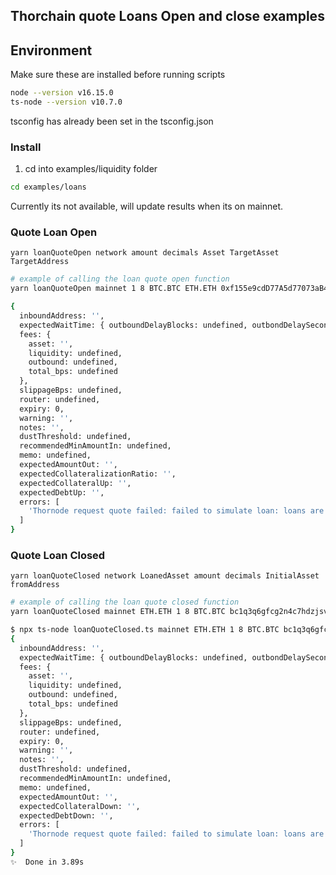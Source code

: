 ## Thorchain quote Loans Open and close examples

## Environment

Make sure these are installed before running scripts

```bash
node --version v16.15.0
ts-node --version v10.7.0
```

tsconfig has already been set in the tsconfig.json

### Install

1. cd into examples/liquidity folder

```bash
cd examples/loans
```

Currently its not available, will update results when its on mainnet.

### Quote Loan Open

`yarn loanQuoteOpen network amount decimals Asset TargetAsset TargetAddress`

```bash
# example of calling the loan quote open function
yarn loanQuoteOpen mainnet 1 8 BTC.BTC ETH.ETH 0xf155e9cdD77A5d77073aB43d17F661507C08E23d

{
  inboundAddress: '',
  expectedWaitTime: { outboundDelayBlocks: undefined, outbondDelaySeconds: undefined },
  fees: {
    asset: '',
    liquidity: undefined,
    outbound: undefined,
    total_bps: undefined
  },
  slippageBps: undefined,
  router: undefined,
  expiry: 0,
  warning: '',
  notes: '',
  dustThreshold: undefined,
  recommendedMinAmountIn: undefined,
  memo: undefined,
  expectedAmountOut: '',
  expectedCollateralizationRatio: '',
  expectedCollateralUp: '',
  expectedDebtUp: '',
  errors: [
    'Thornode request quote failed: failed to simulate loan: loans are currently paused'
  ]
}
```

### Quote Loan Closed

`yarn loanQuoteClosed network LoanedAsset amount decimals InitialAsset fromAddress`

```bash
# example of calling the loan quote closed function
yarn loanQuoteClosed mainnet ETH.ETH 1 8 BTC.BTC bc1q3q6gfcg2n4c7hdzjsvpq5rp9rfv5t59t5myz5v

$ npx ts-node loanQuoteClosed.ts mainnet ETH.ETH 1 8 BTC.BTC bc1q3q6gfcg2n4c7hdzjsvpq5rp9rfv5t59t5myz5v
{
  inboundAddress: '',
  expectedWaitTime: { outboundDelayBlocks: undefined, outbondDelaySeconds: undefined },
  fees: {
    asset: '',
    liquidity: undefined,
    outbound: undefined,
    total_bps: undefined
  },
  slippageBps: undefined,
  router: undefined,
  expiry: 0,
  warning: '',
  notes: '',
  dustThreshold: undefined,
  recommendedMinAmountIn: undefined,
  memo: undefined,
  expectedAmountOut: '',
  expectedCollateralDown: '',
  expectedDebtDown: '',
  errors: [
    'Thornode request quote failed: failed to simulate loan: loans are currently paused'
  ]
}
✨  Done in 3.89s
```
